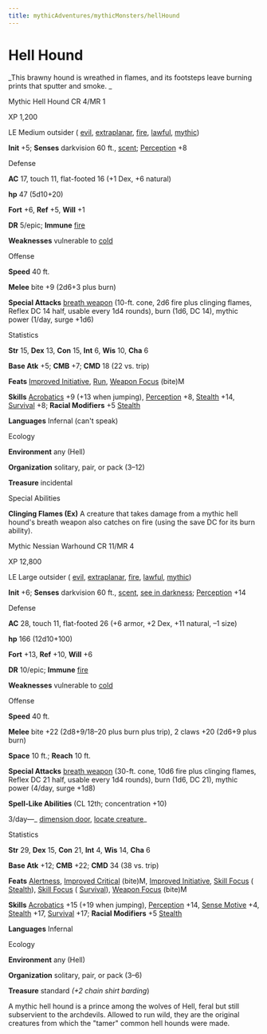 ```yaml
---
title: mythicAdventures/mythicMonsters/hellHound
---
```

# Hell Hound

_This brawny hound is wreathed in flames, and its footsteps leave burning prints that sputter and smoke. _

Mythic Hell Hound CR 4/MR 1

XP 1,200

LE Medium outsider ( [evil](monsters/creatureTypes#_evil-subtype), [extraplanar](monsters/creatureTypes#_extraplanar-subtype), [fire](monsters/creatureTypes#_fire-subtype), [lawful](monsters/creatureTypes#_lawful-subtype), [mythic](mythicAdventures/mythicMonsters#_mythic-subtype))

**Init** +5; **Senses** darkvision 60 ft., [scent](monsters/universalMonsterRules#_scent); [Perception](skills/perception#_perception) +8

Defense

**AC** 17, touch 11, flat-footed 16 (+1 Dex, +6 natural)

**hp** 47 (5d10+20)

**Fort** +6, **Ref** +5, **Will** +1

**DR** 5/epic; **Immune** [fire](monsters/creatureTypes#_fire-subtype)

**Weaknesses** vulnerable to [cold](monsters/creatureTypes#_cold-subtype)

Offense

**Speed** 40 ft.

**Melee** bite +9 (2d6+3 plus burn)

**Special Attacks** [breath weapon](monsters/universalMonsterRules#_breath-weapon) (10-ft. cone, 2d6 fire plus clinging flames, Reflex DC 14 half, usable every 1d4 rounds), burn (1d6, DC 14), mythic power (1/day, surge +1d6)

Statistics

**Str** 15, **Dex** 13, **Con** 15, **Int** 6, **Wis** 10, **Cha** 6

**Base Atk** +5; **CMB** +7; **CMD** 18 (22 vs. trip)

**Feats** [Improved Initiative](feats#_improved-initiative), [Run](feats#_run), [Weapon Focus](feats#_weapon-focus) (bite)M

**Skills** [Acrobatics](skills/acrobatics#_acrobatics) +9 (+13 when jumping), [Perception](skills/perception#_perception) +8, [Stealth](skills/stealth#_stealth) +14, [Survival](skills/survival#_survival) +8; **Racial Modifiers** +5 [Stealth](skills/stealth#_stealth)

**Languages** Infernal (can't speak)

Ecology

**Environment** any (Hell)

**Organization** solitary, pair, or pack (3–12)

**Treasure** incidental

Special Abilities

**Clinging Flames (Ex)** A creature that takes damage from a mythic hell hound's breath weapon also catches on fire (using the save DC for its burn ability).

Mythic Nessian Warhound CR 11/MR 4

XP 12,800

LE Large outsider ( [evil](monsters/creatureTypes#_evil-subtype), [extraplanar](monsters/creatureTypes#_extraplanar-subtype), [fire](monsters/creatureTypes#_fire-subtype), [lawful](monsters/creatureTypes#_lawful-subtype), [mythic](mythicAdventures/mythicMonsters#_mythic-subtype))

**Init** +6; **Senses** darkvision 60 ft., [scent](monsters/universalMonsterRules#_scent), [see in darkness](monsters/universalMonsterRules#_see-in-darkness); [Perception](skills/perception#_perception) +14

Defense

**AC** 28, touch 11, flat-footed 26 (+6 armor, +2 Dex, +11 natural, –1 size)

**hp** 166 (12d10+100)

**Fort** +13, **Ref** +10, **Will** +6

**DR** 10/epic; **Immune** [fire](monsters/creatureTypes#_fire-subtype)

**Weaknesses** vulnerable to [cold](monsters/creatureTypes#_cold-subtype)

Offense

**Speed** 40 ft.

**Melee** bite +22 (2d8+9/18–20 plus burn plus trip), 2 claws +20 (2d6+9 plus burn)

**Space** 10 ft.; **Reach** 10 ft.

**Special Attacks** [breath weapon](monsters/universalMonsterRules#_breath-weapon) (30-ft. cone, 10d6 fire plus clinging flames, Reflex DC 21 half, usable every 1d4 rounds), burn (1d6, DC 21), mythic power (4/day, surge +1d8)

**Spell-Like Abilities** (CL 12th; concentration +10)

3/day—_ [dimension door](spells/dimensionDoor#_dimension-door), [locate creature](spells/locateCreature#_locate-creature)_

Statistics

**Str** 29, **Dex** 15, **Con** 21, **Int** 4, **Wis** 14, **Cha** 6

**Base Atk** +12; **CMB** +22; **CMD** 34 (38 vs. trip)

**Feats** [Alertness](feats#_alertness), [Improved Critical](mythicAdventures/mythicFeats#_improved-critical-mythic) (bite)M, [Improved Initiative](feats#_improved-initiative), [Skill Focus](feats#_skill-focus) ( [Stealth](skills/stealth#_stealth)), [Skill Focus](feats#_skill-focus) ( [Survival](skills/survival#_survival)), [Weapon Focus](feats#_weapon-focus) (bite)M

**Skills** [Acrobatics](skills/acrobatics#_acrobatics) +15 (+19 when jumping), [Perception](skills/perception#_perception) +14, [Sense Motive](skills/senseMotive#_sense-motive) +4, [Stealth](skills/stealth#_stealth) +17, [Survival](skills/survival#_survival) +17; **Racial Modifiers** +5 [Stealth](skills/stealth#_stealth)

**Languages** Infernal

Ecology

**Environment** any (Hell)

**Organization** solitary, pair, or pack (3–6)

**Treasure** standard _(+2 chain shirt barding_)

A mythic hell hound is a prince among the wolves of Hell, feral but still subservient to the archdevils. Allowed to run wild, they are the original creatures from which the "tamer" common hell hounds were made.


